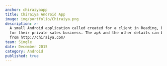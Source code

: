 ```yaml
---
anchor: chiraiyaapp
title: Chiraiya Android App
image: img/portfolio/Chiraiya.png
description: >-
  A small Android application called created for a client in Reading, England
  for their private sales business. The apk and the other details can be seen
  from http://chiraiya.com/
team: Single
date: December 2015
category: Android
published: true
---
```

